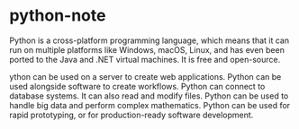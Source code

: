 # python-note

Python is a cross-platform programming language, which means that it can run on multiple platforms like Windows, macOS, Linux, and has even been ported to the Java and .NET virtual machines. It is free and open-source.

ython can be used on a server to create web applications.
Python can be used alongside software to create workflows.
Python can connect to database systems. It can also read and modify files.
Python can be used to handle big data and perform complex mathematics.
Python can be used for rapid prototyping, or for production-ready software development.
